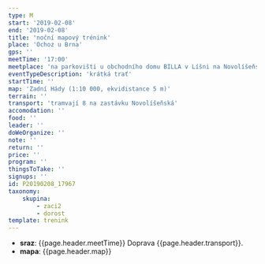 ```yaml
---
type: M
start: '2019-02-08'
end: '2019-02-08'
title: 'noční mapový trénink'
place: 'Ochoz u Brna'
gps: ''
meetTime: '17:00'
meetplace: 'na parkovišti u obchodního domu BILLA v Líšni na Novolíšeňské'
eventTypeDescription: 'krátká trať'
startTime: ''
map: 'Zadní Hády (1:10 000, ekvidistance 5 m)'
terrain: ''
transport: 'tramvají 8 na zastávku Novolíšeňská'
accomodation: ''
food: ''
leader: ''
doWeOrganize: ''
note: ''
return: ''
price: ''
program: ''
thingsToTake: ''
signups: ''
id: P20190208_17967
taxonomy:
    skupina:
        - zaci2
        - dorost
template: trenink
---
```

* **sraz**: {{page.header.meetTime}} Doprava {{page.header.transport}}.
* **mapa**: {{page.header.map}}
